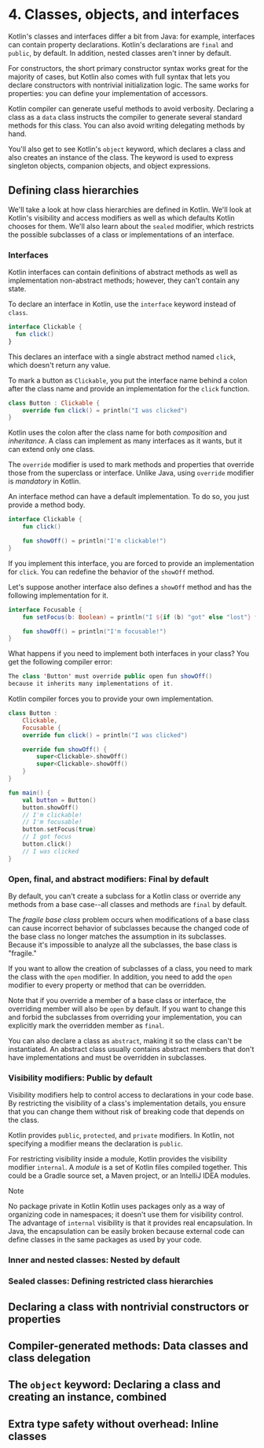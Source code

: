 # 4. Classes, objects, and interfaces

Kotlin's classes and interfaces differ a bit from Java: for example, interfaces can contain property declarations. Kotlin's declarations are `final` and `public`, by default. In addition, nested classes aren't inner by default.

For constructors, the short primary constructor syntax works great for the majority of cases, but Kotlin also comes with full syntax that lets you declare constructors with nontrivial initialization logic. The same works for properties: you can define your implementation of accessors.

Kotlin compiler can generate useful methods to avoid verbosity. Declaring a class as a `data` class instructs the compiler to generate several standard methods for this class. You can also avoid writing delegating methods by hand.

You'll also get to see Kotlin's `object` keyword, which declares a class and also creates an instance of the class. The keyword is used to express singleton objects, companion objects, and object expressions.

## Defining class hierarchies

We'll take a look at how class hierarchies are defined in Kotlin. We'll look at Kotlin's visibility and access modifiers as well as which defaults Kotlin chooses for them. We'll also learn about the `sealed` modifier, which restricts the possible subclasses of a class or implementations of an interface.

### Interfaces

Kotlin interfaces can contain definitions of abstract methods as well as implementation non-abstract methods; however, they can't contain any state.

To declare an interface in Kotlin, use the `interface` keyword instead of `class`.

```kotlin
interface Clickable {
  fun click()
}
```

This declares an interface with a single abstract method named `click`, which doesn't return any value.

To mark a button as `Clickable`, you put the interface name behind a colon after the class name and provide an implementation for the `click` function.

```kotlin
class Button : Clickable {
    override fun click() = println("I was clicked")
}
```

Kotlin uses the colon after the class name for both _composition_ and _inheritance_. A class can implement as many interfaces as it wants, but it can extend only one class.

The `override` modifier is used to mark methods and properties that override those from the superclass or interface. Unlike Java, using `override` modifier is _mandatory_ in Kotlin.

An interface method can have a default implementation. To do so, you just provide a method body.

```kotlin
interface Clickable {
    fun click()

    fun showOff() = println("I'm clickable!")
}
```

If you implement this interface, you are forced to provide an implementation for `click`. You can redefine the behavior of the `showOff` method.

Let's suppose another interface also defines a `showOff` method and has the following implementation for it.

```kotlin
interface Focusable {
    fun setFocus(b: Boolean) = println("I ${if (b) "got" else "lost"} focus.")

    fun showOff() = println("I'm focusable!")
}
```

What happens if you need to implement both interfaces in your class? You get the following compiler error:

```java
The class 'Button' must override public open fun showOff()
because it inherits many implementations of it.
```

Kotlin compiler forces you to provide your own implementation.

```kotlin
class Button :
    Clickable,
    Focusable {
    override fun click() = println("I was clicked")

    override fun showOff() {
        super<Clickable>.showOff()
        super<Clickable>.showOff()
    }
}

fun main() {
    val button = Button()
    button.showOff()
    // I'm clickable!
    // I'm focusable!
    button.setFocus(true)
    // I got focus
    button.click()
    // I was clicked
}
```

### Open, final, and abstract modifiers: Final by default

By default, you can't create a subclass for a Kotlin class or override any methods from a base case--all classes and methods are `final` by default.

The _fragile base class_ problem occurs when modifications of a base class can cause incorrect behavior of subclasses because the changed code of the base class no longer matches the assumption in its subclasses. Because it's impossible to analyze all the subclasses, the base class is "fragile."

If you want to allow the creation of subclasses of a class, you need to mark the class with the `open` modifier. In addition, you need to add the `open` modifier to every property or method that can be overridden.

Note that if you override a member of a base class or interface, the overriding member will also be `open` by default. If you want to change this and forbid the subclasses from overriding your implementation, you can explicitly mark the overridden member as `final`.

You can also declare a class as `abstract`, making it so the class can't be instantiated. An abstract class usually contains abstract members that don't have implementations and must be overridden in subclasses.

### Visibility modifiers: Public by default

Visibility modifiers help to control access to declarations in your code base. By restricting the visibility of a class's implementation details, you ensure that you can change them without risk of breaking code that depends on the class.

Kotlin provides `public`, `protected`, and `private` modifiers. In Kotlin, not specifying a modifier means the declaration is `public`.

For restricting visibility inside a module, Kotlin provides the visibility modifier `internal`. A _module_ is a set of Kotlin files compiled together. This could be a Gradle source set, a Maven project, or an IntelliJ IDEA modules.

> [!NOTE]
> No package private in Kotlin
> Kotlin uses packages only as a way of organizing code in namespaces; it doesn't use them for visibility control.
> The advantage of `internal` visibility is that it provides real encapsulation. In Java, the encapsulation can be easily broken because external code can define classes in the same packages as used by your code.

### Inner and nested classes: Nested by default

### Sealed classes: Defining restricted class hierarchies

## Declaring a class with nontrivial constructors or properties

## Compiler-generated methods: Data classes and class delegation

## The `object` keyword: Declaring a class and creating an instance, combined

## Extra type safety without overhead: Inline classes
